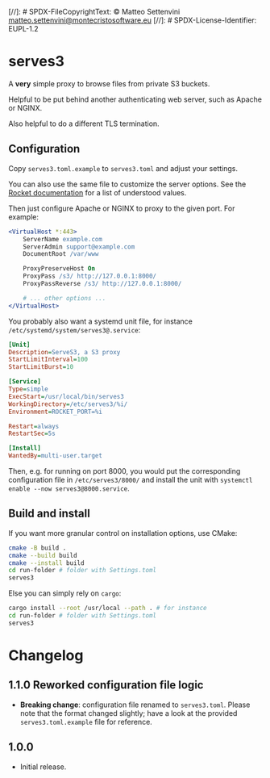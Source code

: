 [//]: # SPDX-FileCopyrightText: © Matteo Settenvini <matteo.settenvini@montecristosoftware.eu>
[//]: # SPDX-License-Identifier: EUPL-1.2

# serves3

A **very** simple proxy to browse files from private S3 buckets.

Helpful to be put behind another authenticating web server, such as Apache or NGINX.

Also helpful to do a different TLS termination.

## Configuration

Copy `serves3.toml.example` to `serves3.toml` and adjust your settings.

You can also use the same file to customize the server options. See the [Rocket documentation](https://rocket.rs/v0.5-rc/guide/configuration/#rockettoml) for a list of understood values.

Then just configure Apache or NGINX to proxy to the given port. For example:

```apache
<VirtualHost *:443>
    ServerName example.com
    ServerAdmin support@example.com
    DocumentRoot /var/www

    ProxyPreserveHost On
    ProxyPass /s3/ http://127.0.0.1:8000/
    ProxyPassReverse /s3/ http://127.0.0.1:8000/

    # ... other options ...
</VirtualHost>
```

You probably also want a systemd unit file, for instance `/etc/systemd/system/serves3@.service`:

```ini
[Unit]
Description=ServeS3, a S3 proxy
StartLimitInterval=100
StartLimitBurst=10

[Service]
Type=simple
ExecStart=/usr/local/bin/serves3
WorkingDirectory=/etc/serves3/%i/
Environment=ROCKET_PORT=%i

Restart=always
RestartSec=5s

[Install]
WantedBy=multi-user.target
```

Then, e.g. for running on port 8000, you would put the corresponding configuration file in `/etc/serves3/8000/` and install the unit with `systemctl enable --now serves3@8000.service`.

## Build and install

If you want more granular control on installation options, use CMake:

```bash
cmake -B build .
cmake --build build
cmake --install build
cd run-folder # folder with Settings.toml
serves3
```

Else you can simply rely on `cargo`:

```bash
cargo install --root /usr/local --path . # for instance
cd run-folder # folder with Settings.toml
serves3
```

# Changelog

## 1.1.0 Reworked configuration file logic

* **Breaking change**: configuration file renamed to `serves3.toml`. Please note that the format changed slightly; have a look at the provided `serves3.toml.example` file for reference.

## 1.0.0

* Initial release.
